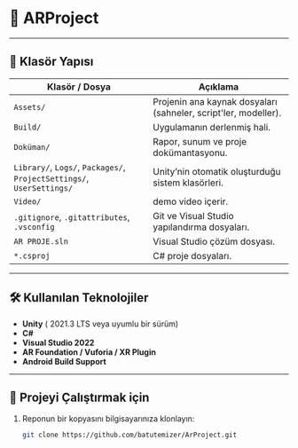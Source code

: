 # 📱 ARProject

---

## 📁 Klasör Yapısı

| Klasör / Dosya            | Açıklama |
|---------------------------|----------|
| `Assets/`                 | Projenin ana kaynak dosyaları (sahneler, script'ler, modeller). |
| `Build/`                  | Uygulamanın derlenmiş hali. |
| `Doküman/`                | Rapor, sunum ve proje dokümantasyonu. |
| `Library/`, `Logs/`, `Packages/`, `ProjectSettings/`, `UserSettings/` | Unity’nin otomatik oluşturduğu sistem klasörleri. |
| `Video/`                  | demo video içerir. |
| `.gitignore`, `.gitattributes`, `.vsconfig` | Git ve Visual Studio yapılandırma dosyaları. |
| `AR PROJE.sln`            | Visual Studio çözüm dosyası. |
| `*.csproj`                | C# proje dosyaları. |

---

## 🛠️ Kullanılan Teknolojiler

- **Unity** ( 2021.3 LTS veya uyumlu bir sürüm)
- **C#**
- **Visual Studio 2022**
- **AR Foundation / Vuforia / XR Plugin** 
- **Android Build Support**

---

## 🚀 Projeyi Çalıştırmak için

1. Reponun bir kopyasını bilgisayarınıza klonlayın:
   ```bash
   git clone https://github.com/batutemizer/ArProject.git
